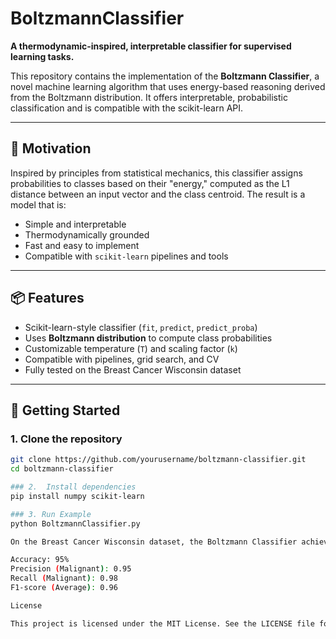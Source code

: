 # BoltzmannClassifier

**A thermodynamic-inspired, interpretable classifier for supervised learning tasks.**

This repository contains the implementation of the **Boltzmann Classifier**, a novel machine learning algorithm that uses energy-based reasoning derived from the Boltzmann distribution. It offers interpretable, probabilistic classification and is compatible with the scikit-learn API.

---

## 🧠 Motivation

Inspired by principles from statistical mechanics, this classifier assigns probabilities to classes based on their "energy," computed as the L1 distance between an input vector and the class centroid. The result is a model that is:

- Simple and interpretable
- Thermodynamically grounded
- Fast and easy to implement
- Compatible with `scikit-learn` pipelines and tools

---

## 📦 Features

- Scikit-learn-style classifier (`fit`, `predict`, `predict_proba`)
- Uses **Boltzmann distribution** to compute class probabilities
- Customizable temperature (`T`) and scaling factor (`k`)
- Compatible with pipelines, grid search, and CV
- Fully tested on the Breast Cancer Wisconsin dataset

---

## 🚀 Getting Started

### 1. Clone the repository

```bash
git clone https://github.com/yourusername/boltzmann-classifier.git
cd boltzmann-classifier

### 2.  Install dependencies
pip install numpy scikit-learn

### 3. Run Example
python BoltzmannClassifier.py

On the Breast Cancer Wisconsin dataset, the Boltzmann Classifier achieves:

Accuracy: 95%
Precision (Malignant): 0.95
Recall (Malignant): 0.98
F1-score (Average): 0.96

License

This project is licensed under the MIT License. See the LICENSE file for details.


